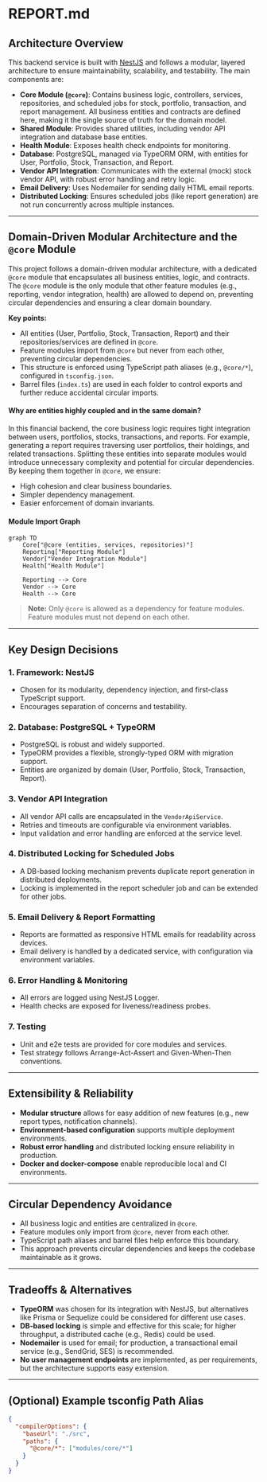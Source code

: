 # REPORT.md

## Architecture Overview

This backend service is built with [NestJS](https://nestjs.com/) and follows a modular, layered architecture to ensure maintainability, scalability, and testability. The main components are:

- **Core Module (`@core`)**: Contains business logic, controllers, services, repositories, and scheduled jobs for stock, portfolio, transaction, and report management. All business entities and contracts are defined here, making it the single source of truth for the domain model.
- **Shared Module**: Provides shared utilities, including vendor API integration and database base entities.
- **Health Module**: Exposes health check endpoints for monitoring.
- **Database**: PostgreSQL, managed via TypeORM ORM, with entities for User, Portfolio, Stock, Transaction, and Report.
- **Vendor API Integration**: Communicates with the external (mock) stock vendor API, with robust error handling and retry logic.
- **Email Delivery**: Uses Nodemailer for sending daily HTML email reports.
- **Distributed Locking**: Ensures scheduled jobs (like report generation) are not run concurrently across multiple instances.

---

## Domain-Driven Modular Architecture and the `@core` Module

This project follows a domain-driven modular architecture, with a dedicated `@core` module that encapsulates all business entities, logic, and contracts. The `@core` module is the only module that other feature modules (e.g., reporting, vendor integration, health) are allowed to depend on, preventing circular dependencies and ensuring a clear domain boundary.

**Key points:**

- All entities (User, Portfolio, Stock, Transaction, Report) and their repositories/services are defined in `@core`.
- Feature modules import from `@core` but never from each other, preventing circular dependencies.
- This structure is enforced using TypeScript path aliases (e.g., `@core/*`), configured in `tsconfig.json`.
- Barrel files (`index.ts`) are used in each folder to control exports and further reduce accidental circular imports.

#### Why are entities highly coupled and in the same domain?

In this financial backend, the core business logic requires tight integration between users, portfolios, stocks, transactions, and reports. For example, generating a report requires traversing user portfolios, their holdings, and related transactions. Splitting these entities into separate modules would introduce unnecessary complexity and potential for circular dependencies. By keeping them together in `@core`, we ensure:

- High cohesion and clear business boundaries.
- Simpler dependency management.
- Easier enforcement of domain invariants.

#### Module Import Graph

```mermaid
graph TD
    Core["@core (entities, services, repositories)"]
    Reporting["Reporting Module"]
    Vendor["Vendor Integration Module"]
    Health["Health Module"]

    Reporting --> Core
    Vendor --> Core
    Health --> Core
```

> **Note:** Only `@core` is allowed as a dependency for feature modules. Feature modules must not depend on each other.

---

## Key Design Decisions

### 1. **Framework: NestJS**

- Chosen for its modularity, dependency injection, and first-class TypeScript support.
- Encourages separation of concerns and testability.

### 2. **Database: PostgreSQL + TypeORM**

- PostgreSQL is robust and widely supported.
- TypeORM provides a flexible, strongly-typed ORM with migration support.
- Entities are organized by domain (User, Portfolio, Stock, Transaction, Report).

### 3. **Vendor API Integration**

- All vendor API calls are encapsulated in the `VendorApiService`.
- Retries and timeouts are configurable via environment variables.
- Input validation and error handling are enforced at the service level.

### 4. **Distributed Locking for Scheduled Jobs**

- A DB-based locking mechanism prevents duplicate report generation in distributed deployments.
- Locking is implemented in the report scheduler job and can be extended for other jobs.

### 5. **Email Delivery & Report Formatting**

- Reports are formatted as responsive HTML emails for readability across devices.
- Email delivery is handled by a dedicated service, with configuration via environment variables.

### 6. **Error Handling & Monitoring**

- All errors are logged using NestJS Logger.
- Health checks are exposed for liveness/readiness probes.

### 7. **Testing**

- Unit and e2e tests are provided for core modules and services.
- Test strategy follows Arrange-Act-Assert and Given-When-Then conventions.

---

## Extensibility & Reliability

- **Modular structure** allows for easy addition of new features (e.g., new report types, notification channels).
- **Environment-based configuration** supports multiple deployment environments.
- **Robust error handling** and distributed locking ensure reliability in production.
- **Docker and docker-compose** enable reproducible local and CI environments.

---

## Circular Dependency Avoidance

- All business logic and entities are centralized in `@core`.
- Feature modules only import from `@core`, never from each other.
- TypeScript path aliases and barrel files help enforce this boundary.
- This approach prevents circular dependencies and keeps the codebase maintainable as it grows.

---

## Tradeoffs & Alternatives

- **TypeORM** was chosen for its integration with NestJS, but alternatives like Prisma or Sequelize could be considered for different use cases.
- **DB-based locking** is simple and effective for this scale; for higher throughput, a distributed cache (e.g., Redis) could be used.
- **Nodemailer** is used for email; for production, a transactional email service (e.g., SendGrid, SES) is recommended.
- **No user management endpoints** are implemented, as per requirements, but the architecture supports easy extension.

---

## (Optional) Example tsconfig Path Alias

```json
{
  "compilerOptions": {
    "baseUrl": "./src",
    "paths": {
      "@core/*": ["modules/core/*"]
    }
  }
}
```
